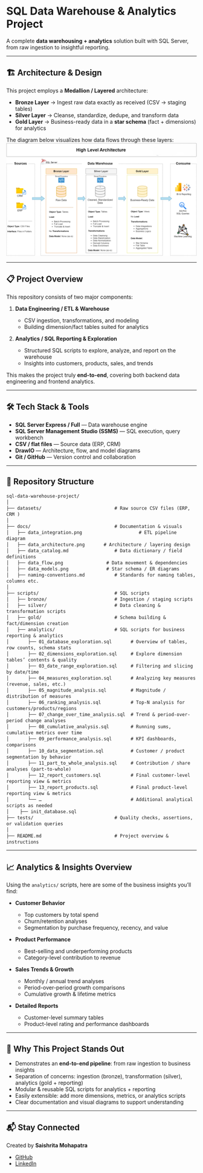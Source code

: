 # SQL Data Warehouse & Analytics Project

A complete **data warehousing + analytics** solution built with SQL Server, from raw ingestion to insightful reporting.

---

## 🏗️ Architecture & Design

This project employs a **Medallion / Layered** architecture:

* **Bronze Layer** → Ingest raw data exactly as received (CSV → staging tables)
* **Silver Layer** → Cleanse, standardize, dedupe, and transform data
* **Gold Layer** → Business-ready data in a **star schema** (fact + dimensions) for analytics

The diagram below visualizes how data flows through these layers:
![Data Architecture](docs/data_architecture.png)

---

## 📋 Project Overview

This repository consists of two major components:

1. **Data Engineering / ETL & Warehouse**

   * CSV ingestion, transformations, and modeling
   * Building dimension/fact tables suited for analytics

2. **Analytics / SQL Reporting & Exploration**

   * Structured SQL scripts to explore, analyze, and report on the warehouse
   * Insights into customers, products, sales, and trends

This makes the project truly **end-to-end**, covering both backend data engineering and frontend analytics.

---

## 🛠️ Tech Stack & Tools

* **SQL Server Express / Full** — Data warehouse engine
* **SQL Server Management Studio (SSMS)** — SQL execution, query workbench
* **CSV / flat files** — Source data (ERP, CRM)
* **DrawIO** — Architecture, flow, and model diagrams
* **Git / GitHub** — Version control and collaboration

---

## 📂 Repository Structure

```
sql-data-warehouse-project/
│
├── datasets/                           # Raw source CSV files (ERP, CRM )
│
├── docs/                               # Documentation & visuals
│   ├── data_integration.png                     # ETL pipeline diagram
│   ├── data_architecture.png       # Architecture / layering design
│   ├── data_catalog.md                 # Data dictionary / field definitions
│   ├── data_flow.png                # Data movement & dependencies
│   ├── data_models.png              # Star schema / ER diagrams
│   ├── naming-conventions.md           # Standards for naming tables, columns etc.
│
├── scripts/                            # SQL scripts
│   ├── bronze/                         # Ingestion / staging scripts
│   ├── silver/                         # Data cleaning & transformation scripts
│   ├── gold/                           # Schema building & fact/dimension creation
│   ├── analytics/                      # SQL scripts for business reporting & analytics
│       ├── 01_database_exploration.sql       # Overview of tables, row counts, schema stats
│       ├── 02_dimensions_exploration.sql     # Explore dimension tables’ contents & quality
│       ├── 03_date_range_exploration.sql     # Filtering and slicing by date/time
│       ├── 04_measures_exploration.sql       # Analyzing key measures (revenue, sales, etc.)
│       ├── 05_magnitude_analysis.sql         # Magnitude / distribution of measures
│       ├── 06_ranking_analysis.sql           # Top-N analysis for customers/products/regions
│       ├── 07_change_over_time_analysis.sql  # Trend & period-over-period change analyses
│       ├── 08_cumulative_analysis.sql        # Running sums, cumulative metrics over time
│       ├── 09_performance_analysis.sql       # KPI dashboards, comparisons
│       ├── 10_data_segmentation.sql          # Customer / product segmentation by behavior
│       ├── 11_part_to_whole_analysis.sql     # Contribution / share analyses (part-to-whole)
│       ├── 12_report_customers.sql           # Final customer-level reporting view & metrics
│       ├── 13_report_products.sql            # Final product-level reporting view & metrics
│       └── …                                 # Additional analytical scripts as needed
│    ├── init_database.sql
├── tests/                              # Quality checks, assertions, or validation queries
│
├── README.md                           # Project overview & instructions
```

---

## 📈 Analytics & Insights Overview

Using the `analytics/` scripts, here are some of the business insights you’ll find:

* **Customer Behavior**

  * Top customers by total spend
  * Churn/retention analyses
  * Segmentation by purchase frequency, recency, and value

* **Product Performance**

  * Best-selling and underperforming products
  * Category-level contribution to revenue

* **Sales Trends & Growth**

  * Monthly / annual trend analyses
  * Period-over-period growth comparisons
  * Cumulative growth & lifetime metrics

* **Detailed Reports**

  * Customer-level summary tables
  * Product-level rating and performance dashboards

---


## 🎯 Why This Project Stands Out

* Demonstrates an **end-to-end pipeline**: from raw ingestion to business insights
* Separation of concerns: ingestion (bronze), transformation (silver), analytics (gold + reporting)
* Modular & reusable SQL scripts for analytics + reporting
* Easily extensible: add more dimensions, metrics, or analytics scripts
* Clear documentation and visual diagrams to support understanding

---

## 📬 Stay Connected

Created by **Saishrita Mohapatra**

* [GitHub](https://github.com/Saishrita)
* [LinkedIn](https://www.linkedin.com/in/saishrita-mohapatra-10a943272/)


